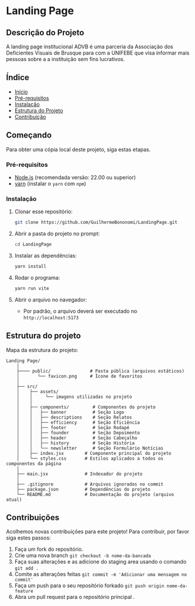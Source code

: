 # Landing Page

## Descrição do Projeto

A landing page institucional ADVB é uma parceria da Associação dos Deficientes Visuais de Brusque para com a UNIFEBE que visa informar mais pessoas sobre a a instituição sem fins lucrativos.

## Índice

- [Início](#começando)
- [Pré-requisitos](#pré-requisitos)
- [Instalação](#instalação)
- [Estrutura do Projeto](#estrutura-do-projeto)
- [Contribuição](#contribuições)

## Começando

Para obter uma cópia local deste projeto, siga estas etapas.

### Pré-requisitos

- [Node.js](https://nodejs.org/) (recomendada versão: 22.00 ou superior)
- [yarn](https://classic.yarnpkg.com/lang/en/docs/install/#windows-stable) (instalar o `yarn` com `npm`)

### Instalação

1. Clonar esse repositório:
   ```bash
   git clone https://github.com/GuilhermeBononomi/LandingPage.git
   ```

2. Abrir a pasta do projeto no prompt:
   ```bash
   cd LandingPage
   ```

3. Instalar as dependências:
   ```bash
   yarn install
   ```

4. Rodar o programa:
   ```bash
   yarn run vite
   ```

5. Abrir o arquivo no navegador:
   - Por padrão, o arquivo deverá ser executado no `http://localhost:5173`

## Estrutura do projeto

Mapa da estrutura do projeto:

```plaintext
Landing Page/
    │
    ├──── public/               # Pasta pública (arquivos estáticos)
    │       └── favicon.png     # Ícone de favoritos
    │
    ├── src/
    │    ├── assets/
    │    │     └── imagens utilizadas no projeto
    │    │
    │    ├── components/         # Componentes do projeto
    │    │   ├── banner          # Seção Logo
    │    │   ├── descriptions    # Seção Relatos
    │    │   ├── efficiency      # Seção Eficiência
    │    │   ├── footer          # Seção Rodapé
    │    │   ├── founder         # Seção Depoimento
    │    │   ├── header          # Seção Cabeçalho
    │    │   ├── history         # Seção História
    │    │   └── newsletter      # Seção Formulário Notícias
    │    ├── index.jsx        # Componente principal do projeto
    │    └── styles.css       # Estilos aplicados a todos os componentes da página
    │
    ├── main.jsx              # Indexador do projeto
    │
    ├── .gitignore            # Arquivos ignorados no commit
    ├── package.json          # Dependências do projeto
    └── README.md             # Documentação do projeto (arquivo atual)
```

## Contribuições

Acolhemos novas contribuições para este projeto! Para contribuir, por favor siga estes passos:

1. Faça um fork do repositório.
2. Crie uma nova branch `git checkout -b nome-da-bancada`
3. Faça suas alterações e as adicione do staging area usando o comando `git add .`
4. Comite as alterações feitas `git commit -m 'Adicionar uma mensagem no commit'`
5. Faça um push para o seu repositório forkado `git push origin nome-da-feature`
6. Abra um pull request para o repositório principal .